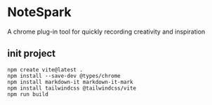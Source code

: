 # NoteSpark
A chrome plug-in tool for quickly recording creativity and inspiration

## init project 
```
npm create vite@latest .
npm install --save-dev @types/chrome
npm install markdown-it markdown-it-mark
npm install tailwindcss @tailwindcss/vite
npm run build
```